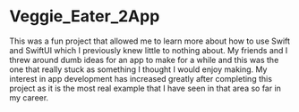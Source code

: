 # Veggie_Eater_2App

This was a fun project that allowed me to learn more about how to use Swift and SwiftUI which I previously knew little to nothing about. My friends and I
threw around dumb ideas for an app to make for a while and this was the one that really stuck as something I thought I would enjoy making. My interest in 
app development has increased greatly after completing this project as it is the most real example that I have seen in that area so far in my career.
